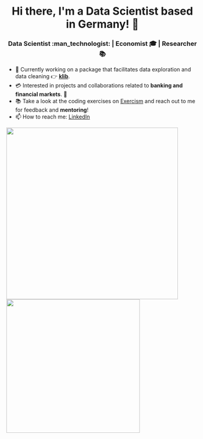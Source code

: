 <h1 align="center">Hi there, I'm a Data Scientist based in Germany! 👋 </h1>

<h3 align="center"> Data Scientist :man_technologist: | Economist 🎓 | Researcher 📚</h3>

- 🐍 Currently working on a package that facilitates data exploration and data cleaning 👉 **[klib](https://github.com/akanz1/klib)**.
- 💳 Interested in projects and collaborations related to **banking and financial markets**. 🏦
- 📚 Take a look at the coding exercises on [Exercism](https://exercism.io/profiles/akanz1) and reach out to me for feedback and **mentoring**!
- 📫 How to reach me: [LinkedIn](https://www.linkedin.com/in/akanz/)
<p float="left">
  <img src="https://github-readme-stats-git-master.akanz1.vercel.app/api?username=akanz1&count_private=true&show_icons=true&hide_border=true&locale=en&custom_title=&title_color=142d70&icon_color=142d70&cache_seconds=3600" width="450" />
  <img src="https://github-readme-stats-git-master.akanz1.vercel.app/api/top-langs/?username=akanz1&layout=compact&hide_border=true&title_color=142d70" width="350"/>
</p>
